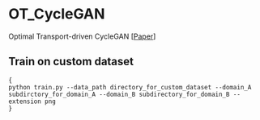 # OT_CycleGAN

Optimal Transport-driven CycleGAN [[Paper](https://arxiv.org/abs/1909.12116)]

## Train on custom dataset

<pre><code>{
python train.py --data_path directory_for_custom_dataset --domain_A subdirctory_for_domain_A --domain_B subdirectory_for_domain_B --extension png
}</code></pre>

